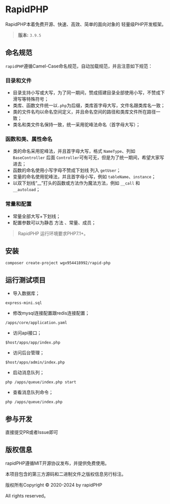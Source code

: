 ﻿RapidPHP
===============

RapidPHP本着免费开源、快速、高效、简单的面向对象的 轻量级PHP开发框架。

>**版本:** `3.9.5`

## 命名规范

`rapidPHP`遵循Camel-Case命名规范，自动加载规范，并且注意如下规范：
### 目录和文件

*   目录支持小写或大写，为了同一期间，赞成搭建目录全部使用小写，不赞成下滑写等特殊符号；
*   类库、函数文件统一以`.php`为后缀，类库首字母大写，文件名跟类库名一致；
*   类的文件名均以命名空间定义，并且命名空间的路径和类库文件所在路径一致；
*   类名和类文件名保持一致，统一采用驼峰法命名（首字母大写）；

### 函数和类、属性命名
*   类的命名采用驼峰法，并且首字母大写，格式 `NameType`、列如 `BaseController` 后面 `Controller`可有可无，但是为了统一期间，希望大家写进去；
*   函数的命名使用小写字母不赞成下划线 列入  `getUser`；
*   变量的命名使用驼峰法，并且首字母小写，例如 `tableName`、`instance`；
*   以双下划线“__”打头的函数或方法作为魔法方法，例如 `__call` 和 `__autoload`；

### 常量和配置
*   常量全部大写+下划线；
*   配置参数可以为静态 方法 、常量、成员；

> RapidPHP 运行环境要求PHP7.1+。

## 安装

~~~
composer create-project wgx954418992/rapid-php
~~~

## 运行测试项目

*   导入数据库；

```
express-mini.sql
```
*   修改mysql连接配置跟redis连接配置；
```
/apps/core/application.yaml
```

*   访问api接口；
```
$host/apps/app/index.php
```
*   访问后台管理；
```
$host/apps/admin/index.php
```
*   启动消息队列；
```
php /apps/queue/index.php start
```
*   查看消息队列命令；
```
php /apps/queue/index.php
```

## 参与开发

直接提交PR或者Issue即可

## 版权信息

rapidPHP遵循MIT开源协议发布，并提供免费使用。

本项目包含的第三方源码和二进制文件之版权信息另行标注。

版权所有Copyright © 2020-2024 by rapidPHP

All rights reserved。
